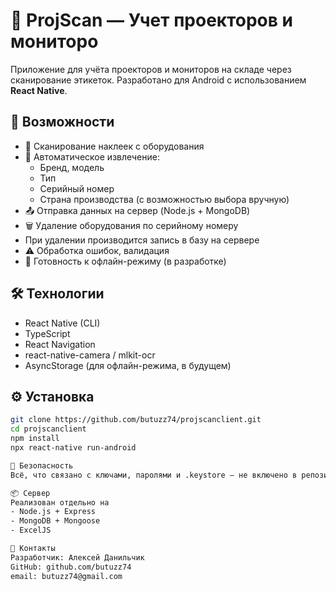 # 📱 ProjScan — Учет проекторов и мониторо

Приложение для учёта проекторов и мониторов на складе через сканирование этикеток. Разработано для Android с использованием **React Native**.

## 🚀 Возможности

- 📸 Сканирование наклеек с оборудования
- 🧠 Автоматическое извлечение:
  - Бренд, модель
  - Тип 
  - Серийный номер
  - Страна производства (с возможностью выбора вручную)
- 📤 Отправка данных на сервер (Node.js + MongoDB)
- 🗑️ Удаление оборудования по серийному номеру
- При удалении производится запись в базу на сервере 
- ⚠️ Обработка ошибок, валидация
- 📶 Готовность к офлайн-режиму (в разработке)

## 🛠️ Технологии

- React Native (CLI)
- TypeScript
- React Navigation
- react-native-camera / mlkit-ocr
- AsyncStorage (для офлайн-режима, в будущем)

## ⚙️ Установка

```bash
git clone https://github.com/butuzz74/projscanclient.git
cd projscanclient
npm install
npx react-native run-android

🔐 Безопасность
Всё, что связано с ключами, паролями и .keystore — не включено в репозиторий.

📦 Сервер
Реализован отдельно на
- Node.js + Express
- MongoDB + Mongoose
- ExcelJS

📧 Контакты
Разработчик: Алексей Данильчик
GitHub: github.com/butuzz74
email: butuzz74@gmail.com
